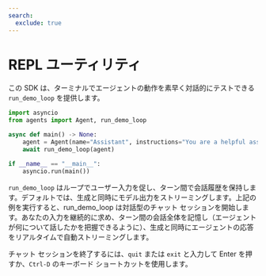 ```yaml
---
search:
  exclude: true
---
```

# REPL ユーティリティ

この SDK は、ターミナルでエージェントの動作を素早く対話的にテストできる `run_demo_loop` を提供します。


```python
import asyncio
from agents import Agent, run_demo_loop

async def main() -> None:
    agent = Agent(name="Assistant", instructions="You are a helpful assistant.")
    await run_demo_loop(agent)

if __name__ == "__main__":
    asyncio.run(main())
```

`run_demo_loop` はループでユーザー入力を促し、ターン間で会話履歴を保持します。デフォルトでは、生成と同時にモデル出力をストリーミングします。上記の例を実行すると、run_demo_loop は対話型のチャット セッションを開始します。あなたの入力を継続的に求め、ターン間の会話全体を記憶し（エージェントが何について話したかを把握できるように）、生成と同時にエージェントの応答をリアルタイムで自動ストリーミングします。

チャット セッションを終了するには、`quit` または `exit` と入力して Enter を押すか、`Ctrl-D` のキーボード ショートカットを使用します。
